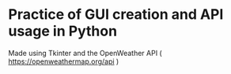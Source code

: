# Practice of GUI creation and API usage in Python
Made using Tkinter and the OpenWeather API ( https://openweathermap.org/api )
